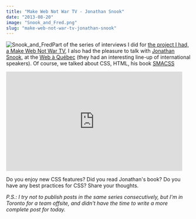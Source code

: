 ```yaml
---
title: "Make Web Not War TV - Jonathan Snook"
date: "2013-08-20"
image: "Snook_and_Fred.png"
slug: "make-web-not-war-tv-jonathan-snook"
---
```


![Snook_and_Fred](images/Snook_and_Fred.png)Part of the series of interviews I did for [the project I had, a Make Web Not War TV](https://fred.dev/make-web-not-war-tv-an-unfinished-project/ "Make Web Not War TV – An unfinished project"), I also had the pleasure to talk with [Jonathan Snook](https://snook.ca/), at the [Web à Québec](https://webaquebec.org/) (they had an interesting line-up of international speakers). Of course, we talked about CSS, HTML, his book [SMACSS](https://smacss.com/)

<iframe width="480" height="270" src="https://www.youtube.com/embed/WoJFewCRH1g?feature=oembed" frameborder="0" allowfullscreen></iframe>

Do you enjoy new CSS features? Did you read Jonathan's book? Do you have any best practices for CSS? Share your thoughts.

_P.S.: I try not to publish posts in the same series consecutively, but I'm in Toronto for a team offsite, and didn't have the time to write a more complete post for today._
